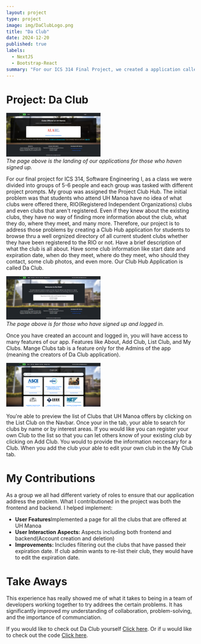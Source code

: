 ```yaml
---
layout: project
type: project
image: img/DaClubLogo.png
title: "Da Club"
date: 2024-12-20
published: true
labels:
  - NextJS
  - Bootstrap-React
summary: "For our ICS 314 Final Project, we created a application called Da Club"
---
```

<h1>Project: Da Club</h1>
<img src="../img/unauthlandingpage.png" width="50%" height="50%">
<br>
<i>The page above is the landing of our applications for those who haven signed up.</i>
<p>
  For our final project for ICS 314, Software Engineering I, as a class we were divided into groups of 5-6 people and each group was tasked with different project prompts. My group was assigned the Project Club Hub. The initial problem was that students who attend UH Manoa have no idea of what clubs were offered there, RIO(Registered Independent Organizations) clubs and even clubs that aren't registered. Even if they knew about the existing clubs, they have no way of finding more information about the club, what they do, where they meet, and many more. Therefore, our project is to address those problems by creating a Club Hub application for students to browse thru a well orgnized directory of all current student clubs whether they have been registered to the RIO or not. Have a brief description of what the club is all about. Have some club information like start date and expiration date, when do they meet, where do they meet, who should they contact, some club photos, and even more. Our Club Hub Application is called Da Club. 
</p>
<img src="../img/landingpage.png" width="50%" height="50%">
<br>
<i>The page above is for those who have signed up and logged in.</i>
<p>
  Once you have created an account and logged in, you will have access to many features of our app. Features like About, Add Club, List Club, and My Clubs.
  Mange Clubs tab is a feature only for the Admins of the app (meaning the creators of Da Club application).
</p>
<img src="../img/clublist.png" width="50%" height="50%">
<p>
  You're able to preview the list of Clubs that UH Manoa offers by clicking on the List Club on the Navbar. Once your in the tab, your able to search for clubs by name or by interest areas. If you would like you can register your own Club to the list so that you can let others know of your existing club by clicking on Add Club. You would to provide the information neccesary for a Club. When you add the club your able to edit your own club in the My Club tab.  
</p>
<h1>My Contributions</h1>
<p>
  As a group we all had different variety of roles to ensure that our application address the problem.
  What I contributioned in the project was both the frontend and backend. I helped implement:
  <ul>
    <li><b>User Features</b>Implemented a page for all the clubs that are offered at UH Manoa</li>
    <li><b>User Interaction Aspects: </b>Aspects including both frontend and backend(Account creation and deletion)</li>
    <li><b>Improvements: </b>Includes filtering out the clubs that have passed their expiration date. If club admin wants to re-list their club, they would have to edit the expiration date.</li>
  </ul>
</p>
<h1>
  Take Aways
</h1>
<p>
  This experience has really showed me of what it takes to being in a team of developers working together to try addrees the certain problems. 
  It has significantly improved my understanding of collaboration, problem-solving, and the importance of communciation. 
</p>
<p>
  If you would like to check out Da Club yourself <a href="https://daclub-omega.vercel.app/">Click here</a>. Or if u would like to check out the code <a href="https://github.com/ics-314-code-crew/daclub">Click here</a>.
</p>